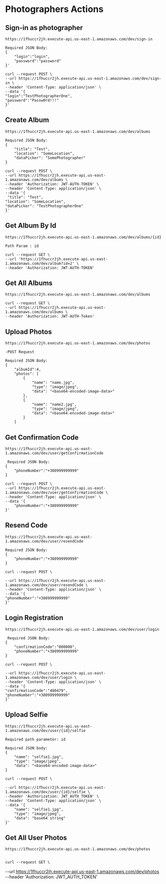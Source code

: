 # Photographers Actions

## Sign-in as photographer

    https://1fhuccr2jh.execute-api.us-east-1.amazonaws.com/dev/sign-in

    Required JSON Body:
    {
        "login":"login",
        "password":"password"
    }'

    curl --request POST \
    --url https://1fhuccr2jh.execute-api.us-east-1.amazonaws.com/dev/sign-in \
    --header 'Content-Type: application/json' \
    --data '{
    "login":"TestPhotographerOne",
    "password":"Passw0rd!!!"
    }'

## Create Album

    https://1fhuccr2jh.execute-api.us-east-1.amazonaws.com/dev/albums

    Required JSON Body:
    {
        "title": "Test",
        "location": "SomeLocation",
        "dataPicker": "SomePhotographer"
    }

    curl --request POST \
    --url https://1fhuccr2jh.execute-api.us-east-1.amazonaws.com/dev/albums \
    --header 'Authorization: JWT-AUTH-TOKEN' \
    --header 'Content-Type: application/json' \
    --data '{
     "title": "Test",
    "location": "SomeLocation",
    "dataPicker": "TestPhotographerOne"
    }'

## Get Album By Id

    https://1fhuccr2jh.execute-api.us-east-1.amazonaws.com/dev/albums/{id}

    Path Param : id

    curl --request GET \
    --url 'https://1fhuccr2jh.execute-api.us-east-1.amazonaws.com/dev/album?id=2' \
    --header 'Authorization: JWT-AUTH-TOKEN'

## Get All Albums

    https://1fhuccr2jh.execute-api.us-east-1.amazonaws.com/dev/albums

    curl --request GET \
    --url https://1fhuccr2jh.execute-api.us-east-1.amazonaws.com/dev/albums \
    --header 'Authorization: JWT-AUTH-Token'

## Upload Photos

    https://1fhuccr2jh.execute-api.us-east-1.amazonaws.com/dev/photos

    -POST Request

    Required JSON Body:
    {
        "albumId":4,
        "photos": [
            {
                "name": "name.jpg",
                "type": "image/jpeg",
                "data": "<base64-encoded-image-data>"
            },
            {
                "name": "name2.jpg",
                "type": "image/jpeg",
                "data": "<base64-encoded-image-data>"
            }
        ]

## Get Confirmation Code

    https://1fhuccr2jh.execute-api.us-east-1.amazonaws.com/dev/user/getConfirmationCode

     Required JSON Body:
    {
        "phoneNumber":"+380999999999"
    }

    curl --request POST \
    --url https://1fhuccr2jh.execute-api.us-east-1.amazonaws.com/dev/user/getConfirmationCode \
    --header 'Content-Type: application/json' \
    --data '{
        "phoneNumber":"+380999999999"
    }'

## Resend Code

    https://1fhuccr2jh.execute-api.us-east-1.amazonaws.com/dev/user/resendCode

    Required JSON Body:
    {
        "phoneNumber":"+380999999999"
    }

    curl --request POST \

    --url https://1fhuccr2jh.execute-api.us-east-1.amazonaws.com/dev/user/resendCode \
    --header 'Content-Type: application/json' \
    --data '{
    "phoneNumber":"+380999999999"
    }'

## Login Registration

    https://1fhuccr2jh.execute-api.us-east-1.amazonaws.com/dev/user/login

     Required JSON Body:
    {
        "confirmationCode":"000000",
        "phoneNumber":"+380999999999"
    }

    curl --request POST \

    --url https://1fhuccr2jh.execute-api.us-east-1.amazonaws.com/dev/user/login \
    --header 'Content-Type: application/json' \
    --data '{
    "confirmationCode":"480479",
    "phoneNumber":"+380999999999"
    }'

## Upload Selfie

    https://1fhuccr2jh.execute-api.us-east-1.amazonaws.com/dev/user/{id}/selfie

    Required path parameter: id

    Required JSON body:
    {
        "name": "selfie1.jpg",
        "type": "image/jpeg",
        "data": "<base64-encoded-image-data>"
    }

    curl --request POST \

    --url https://1fhuccr2jh.execute-api.us-east-1.amazonaws.com/dev/user/{id}/selfie \
    --header 'Authorization: JWT_AUTH_TOKEN' \
    --header 'Content-Type: application/json' \
    --data '{
        "name": "selfie1.jpg",
        "type": "image/jpeg",
        "data": "base64 string"
    }'


## Get All User Photos

    https://1fhuccr2jh.execute-api.us-east-1.amazonaws.com/dev/photos


    curl --request GET \
  --url https://1fhuccr2jh.execute-api.us-east-1.amazonaws.com/dev/photos \
  --header 'Authorization: JWT_AUTH_TOKEN'
